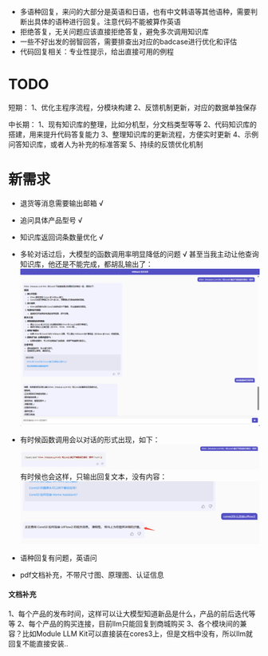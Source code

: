 - 多语种回复，来问的大部分是英语和日语，也有中文韩语等其他语种，需要判断出具体的语种进行回复。注意代码不能被算作英语
- 拒绝答复，无关问题应该直接拒绝答复，避免多次调用知识库
- 一些不好出发的弱智回答，需要排查出对应的badcase进行优化和评估
- 代码回复相关：专业性提示，给出直接可用的例程




# TODO
短期：
1、优化主程序流程，分模块构建
2、反馈机制更新，对应的数据单独保存

中长期：
1、现有知识库的整理，比如分机型，分文档类型等等
2、代码知识库的搭建，用来提升代码答复能力
3、整理知识库的更新流程，方便实时更新
4、示例问答知识库，或者人为补充的标准答案
5、持续的反馈优化机制


# 新需求
- 退货等消息需要输出邮箱 √
- 追问具体产品型号 √
- 知识库返回词条数量优化 √
- 多轮对话过后，大模型的函数调用率明显降低的问题 √
甚至当我主动让他查询知识库，他还是不能完成，都胡乱输出了：
![](../file/Pasted%20image%2020250512182027.png)

- 有时候函数调用会以对话的形式出现，如下：
![](../file/Pasted%20image%2020250512182144.png)
有时候也会这样，只输出回复文本，没有内容：
![](../file/Pasted%20image%2020250513091820.png)

- 语种回复有问题，英语问
- pdf文档补充，不带尺寸图、原理图、认证信息


#### 文档补充
1、每个产品的发布时间，这样可以让大模型知道新品是什么，产品的前后迭代等等
2、每个产品的购买连接，目前llm只能回复到商城购买
3、各个模块间的兼容？比如Module LLM Kit可以直接装在cores3上，但是文档中没有，所以llm就回复不能直接安装..

